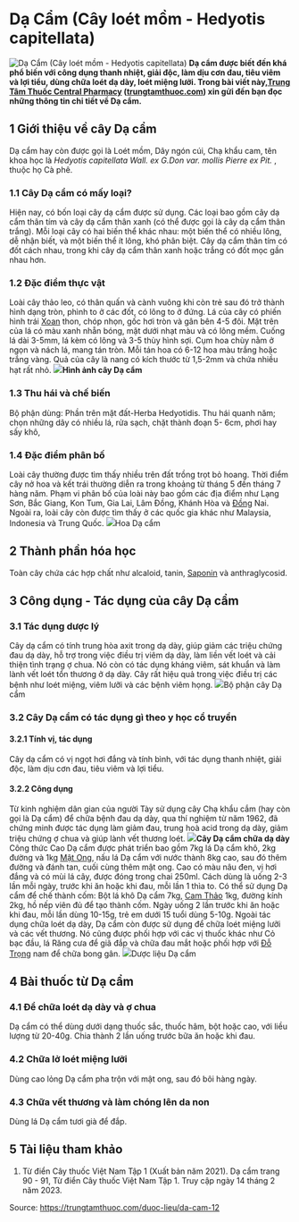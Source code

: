 # Dạ Cẩm (Cây loét mồm - Hedyotis capitellata)

![Dạ Cẩm \(Cây loét mồm - Hedyotis capitellata\)](https://trungtamthuoc.com/images/others/cay-da-cam-0-6875.jpg)
**Dạ cẩm được biết đến khá phổ biến với công dụng thanh nhiệt, giải độc, làm dịu cơn đau, tiêu viêm và lợi tiểu, dùng chữa loét dạ dày, loét miệng lưỡi. Trong bài viết này,[Trung Tâm Thuốc Central Pharmacy](https://trungtamthuoc.com/ "Trung Tâm Thuốc Central Pharmacy") ([trungtamthuoc.com](https://trungtamthuoc.com/ "trungtamthuoc.com")) xin gửi đến bạn đọc những thông tin chi tiết về Dạ cẩm.**
##  1 Giới thiệu về cây Dạ cẩm
Dạ cẩm hay còn được gọi là Loét mồm, Dây ngón cúi, Chạ khẩu cam, tên khoa học là _Hedyotis capitellata Wall. ex G.Don var. mollis Pierre ex Pit._ , thuộc họ Cà phê.
### 1.1 Cây Dạ cẩm có mấy loại?
Hiện nay, có bốn loại cây dạ cẩm được sử dụng. Các loại bao gồm cây dạ cẩm thân tím và cây dạ cẩm thân xanh (có thể được gọi là cây dạ cẩm thân trắng). Mỗi loại cây có hai biến thể khác nhau: một biến thể có nhiều lông, dễ nhận biết, và một biến thể ít lông, khó phân biệt. Cây dạ cẩm thân tím có đốt cách nhau, trong khi cây dạ cẩm thân xanh hoặc trắng có đốt mọc gần nhau hơn.
### 1.2 Đặc điểm thực vật
Loài cây thảo leo, có thân quấn và cành vuông khi còn trẻ sau đó trở thành hình dạng tròn, phình to ở các đốt, có lông to ở đứng. Lá của cây có phiến hình trái [Xoan](https://trungtamthuoc.com/duoc-lieu/cay-xoan "Xoan") thon, chóp nhọn, gốc hơi tròn và gân bên 4-5 đôi. Mặt trên của lá có màu xanh nhẵn bóng, mặt dưới nhạt màu và có lông mềm. Cuống lá dài 3-5mm, lá kèm có lông và 3-5 thùy hình sợi. Cụm hoa chùy nằm ở ngọn và nách lá, mang tán tròn. Mỗi tán hoa có 6-12 hoa màu trắng hoặc trắng vàng. Quả của cây là nang có kích thước từ 1,5-2mm và chứa nhiều hạt rất nhỏ.
![](https://trungtamthuoc.com/images/item/cay-da-cam-1.jpg)**Hình ảnh cây Dạ cẩm**
### 1.3 Thu hái và chế biến
Bộ phận dùng: Phần trên mặt đất-Herba Hedyotidis. Thu hái quanh năm; chọn những dây có nhiều lá, rửa sạch, chặt thành đoạn 5- 6cm, phơi hay sấy khô, 
### 1.4 Đặc điểm phân bố
Loài cây thường được tìm thấy nhiều trên đất trồng trọt bỏ hoang. Thời điểm cây nở hoa và kết trái thường diễn ra trong khoảng từ tháng 5 đến tháng 7 hàng năm. Phạm vi phân bố của loài này bao gồm các địa điểm như Lạng Sơn, Bắc Giang, Kon Tum, Gia Lai, Lâm Đồng, Khánh Hòa và [Đồng](https://trungtamthuoc.com/hoat-chat/dong "Đồng") Nai. Ngoài ra, loài cây còn được tìm thấy ở các quốc gia khác như Malaysia, Indonesia và Trung Quốc.
![](https://trungtamthuoc.com/images/item/cay-da-cam-5.jpg)Hoa Dạ cẩm
##  2 Thành phần hóa học
Toàn cây chứa các hợp chất như alcaloid, tanin, [Saponin](https://trungtamthuoc.com/hoat-chat/saponin "Saponin") và anthraglycosid.
##  3 Công dụng - Tác dụng của cây Dạ cẩm
### 3.1 Tác dụng dược lý 
Cây dạ cẩm có tính trung hòa axit trong dạ dày, giúp giảm các triệu chứng đau dạ dày, hỗ trợ trong việc điều trị viêm dạ dày, làm liền vết loét và cải thiện tình trạng ợ chua. Nó còn có tác dụng kháng viêm, sát khuẩn và làm lành vết loét tổn thương ở dạ dày. Cây rất hiệu quả trong việc điều trị các bệnh như loét miệng, viêm lưỡi và các bệnh viêm họng.
![](https://trungtamthuoc.com/images/item/cay-da-cam-2.jpg)Bộ phận cây Dạ cẩm
### 3.2 Cây Dạ cẩm có tác dụng gì theo y học cổ truyền
#### 3.2.1 Tính vị, tác dụng
Cây dạ cẩm có vị ngọt hơi đắng và tính bình, với tác dụng thanh nhiệt, giải độc, làm dịu cơn đau, tiêu viêm và lợi tiểu.
#### 3.2.2 Công dụng
Từ kinh nghiệm dân gian của người Tày sử dụng cây Chạ khẩu cắm (hay còn gọi là Dạ cẩm) để chữa bệnh đau dạ dày, qua thí nghiệm từ năm 1962, đã chứng minh được tác dụng làm giảm đau, trung hoà acid trong dạ dày, giảm triệu chứng ợ chua và giúp lành vết thương loét.
![](https://trungtamthuoc.com/images/item/cay-da-cam-4.jpg)**Cây Dạ cẩm chữa dạ dày**
Công thức Cao Dạ cẩm được phát triển bao gồm 7kg lá Dạ cẩm khô, 2kg đường và 1kg [Mật Ong](https://trungtamthuoc.com/duoc-lieu/mat-ong "Mật Ong"), nấu lá Dạ cẩm với nước thành 8kg cao, sau đó thêm đường và đánh tan, cuối cùng thêm mật ong. Cao có màu nâu đen, vị hơi đắng và có mùi lá cây, được đóng trong chai 250ml. Cách dùng là uống 2-3 lần mỗi ngày, trước khi ăn hoặc khi đau, mỗi lần 1 thìa to.
Có thể sử dụng Dạ cẩm để chế thành cốm: Bột lá khô Dạ cẩm 7kg, [Cam Thảo](https://trungtamthuoc.com/duoc-lieu/cam-thao-32 "Cam Thảo") 1kg, đường kính 2kg, hồ nếp viên đủ để tạo thành cốm. Ngày uống 2 lần trước khi ăn hoặc khi đau, mỗi lần dùng 10-15g, trẻ em dưới 15 tuổi dùng 5-10g. Ngoài tác dụng chữa loét dạ dày, Dạ cẩm còn được sử dụng để chữa loét miệng lưỡi và các vết thương. Nó cũng được phối hợp với các vị thuốc khác như Cỏ bạc đầu, lá Răng cưa để giã đắp và chữa đau mắt hoặc phối hợp với [Đỗ Trọng](https://trungtamthuoc.com/duoc-lieu/do-trong-48 "Đỗ Trọng") nam để chữa bong gân.
![](https://trungtamthuoc.com/images/item/cay-da-cam-3.jpg)Dược liệu Dạ cẩm
##  4 Bài thuốc từ Dạ cẩm
### 4.1 Để chữa loét dạ dày và ợ chua
Dạ cẩm có thể dùng dưới dạng thuốc sắc, thuốc hâm, bột hoặc cao, với liều lượng từ 20-40g. Chia thành 2 lần uống trước bữa ăn hoặc khi đau.
### 4.2 Chữa lở loét miệng lưỡi
Dùng cao lỏng Dạ cẩm pha trộn với mật ong, sau đó bôi hàng ngày.
### 4.3 Chữa vết thương và làm chóng lên da non
Dùng lá Dạ cẩm tươi già để đắp.
##  5 Tài liệu tham khảo
  1. Từ điển Cây thuốc Việt Nam Tập 1 (Xuất bản năm 2021). Dạ cẩm trang 90 - 91, Từ điển Cây thuốc Việt Nam Tập 1. Truy cập ngày 14 tháng 2 năm 2023.




Source: https://trungtamthuoc.com/duoc-lieu/da-cam-12